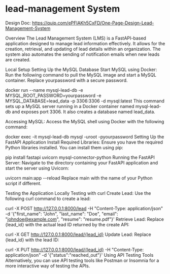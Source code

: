 # lead-management System
Design Doc:
https://quip.com/ePFlAKh5CxFD/One-Page-Design-Lead-Management-System

Overview
The Lead Management System (LMS) is a FastAPI-based application designed to manage lead information effectively. It allows for the creation, retrieval, and updating of lead details within an organization. The system also automates the sending of notification emails when new leads are created.

Local Setup
Setting Up the MySQL Database
Start MySQL using Docker:
Run the following command to pull the MySQL image and start a MySQL container. Replace yourpassword with a secure password.

docker run --name mysql-lead-db -e MYSQL_ROOT_PASSWORD=yourpassword -e MYSQL_DATABASE=lead_data -p 3306:3306 -d mysql:latest
This command sets up a MySQL server running in a Docker container named mysql-lead-db and exposes port 3306. It also creates a database named lead_data.

Accessing MySQL:
Access the MySQL shell using Docker with the following command:

docker exec -it mysql-lead-db mysql -uroot -pyourpassword
Setting Up the FastAPI Application
Install Required Libraries:
Ensure you have the required Python libraries installed. You can install them using pip:

pip install fastapi uvicorn mysql-connector-python
Running the FastAPI Server:
Navigate to the directory containing your FastAPI application and start the server using Uvicorn:

uvicorn main:app --reload
Replace main with the name of your Python script if different.

Testing the Application Locally
Testing with curl
Create Lead:
Use the following curl command to create a lead:

curl -X POST http://127.0.0.1:8000/lead -H "Content-Type: application/json" -d '{"first_name": "John", "last_name": "Doe", "email": "johndoe@example.com", "resume": "resume.pdf"}'
Retrieve Lead:
Replace {lead_id} with the actual lead ID returned by the create API:

curl -X GET http://127.0.0.1:8000/lead/{lead_id}
Update Lead:
Replace {lead_id} with the lead ID:

curl -X PUT http://127.0.0.1:8000/lead/{lead_id} -H "Content-Type: application/json" -d '{"status":"reached_out"}'
Using API Testing Tools
Alternatively, you can use API testing tools like Postman or Insomnia for a more interactive way of testing the APIs.
